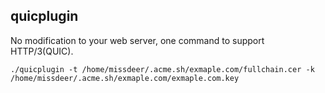 quicplugin
----

No modification to your web server, one command to support HTTP/3(QUIC).

```shell
./quicplugin -t /home/missdeer/.acme.sh/exmaple.com/fullchain.cer -k /home/missdeer/.acme.sh/exmaple.com/exmaple.com.key
```

